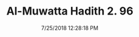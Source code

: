 ---
title        : "Al-Muwatta Hadith 2. 96"
date         : 7/25/2018 12:28:18 PM
draft        : false
type         : "hadith"
layout       : "hadith"
BookCode     : "AMH"
VolumeNumber : "2"
HadithNumber : "96"
categories  :  ["Purity - What is Permitted a Man from his Wife when She is Menstruating"]
---